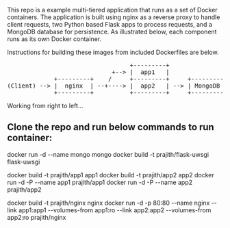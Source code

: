 This repo is a example multi-tiered application that runs as a set of Docker containers.  The application is built using nginx as a reverse proxy to handle client requests, two Python based Flask apps to process requests, and a MongoDB database for persistence.  As illustrated below, each component runs as its own Docker container.

Instructions for building these images from included Dockerfiles are below.

<pre>
                                  +---------+
                             +--> |  app1   |
             +---------+    /     +---------+     +---------+
(Client) --> |  nginx  | --+----> |  app2   | --> | MongoDB |
             +---------+          +---------+     +---------+
</pre>


Working from right to left...

## Clone the repo and run below commands to run container:

docker run -d --name mongo mongo
docker build -t prajith/flask-uwsgi flask-uwsgi

docker build -t prajith/app1 app1
docker build -t prajith/app2 app2
docker run -d -P --name app1 prajith/app1
docker run -d -P --name app2 prajith/app2

docker build -t prajith/nginx nginx
docker run -d -p 80:80 --name nginx --link app1:app1 --volumes-from app1:ro --link app2:app2 --volumes-from app2:ro prajith/nginx
